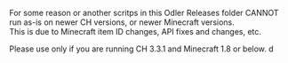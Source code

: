 For some reason or another scritps in this Odler Releases folder CANNOT run as-is on newer CH versions, or newer Minecraft versions.  
This is due to Minecraft item ID changes, API fixes and changes, etc.  

Please use only if you are running CH 3.3.1 and Minecraft 1.8 or below.  d